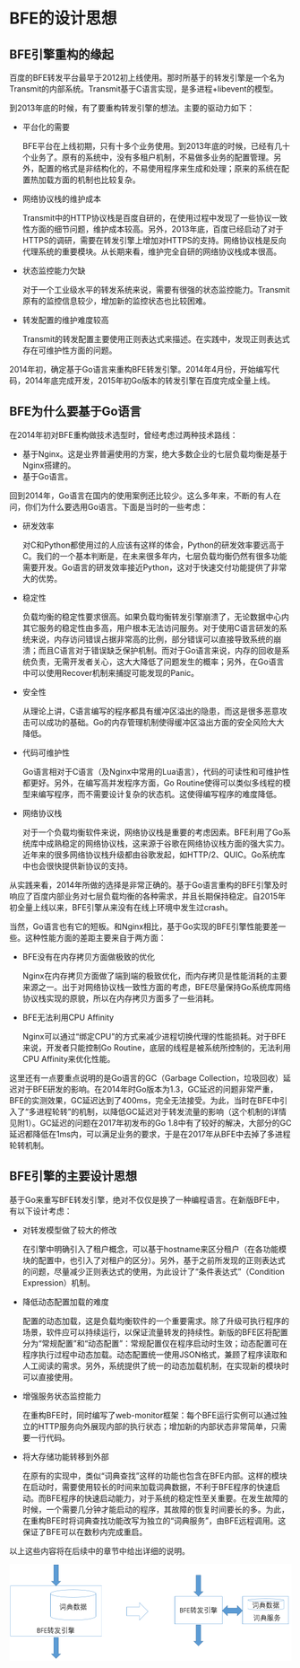 # BFE的设计思想

## BFE引擎重构的缘起

百度的BFE转发平台最早于2012初上线使用。那时所基于的转发引擎是一个名为Transmit的内部系统。Transmit基于C语言实现，是多进程+libevent的模型。

到2013年底的时候，有了要重构转发引擎的想法。主要的驱动力如下：

+ 平台化的需要

  BFE平台在上线初期，只有十多个业务使用。到2013年底的时候，已经有几十个业务了。原有的系统中，没有多租户机制，不易做多业务的配置管理。另外，配置的格式是非结构化的，不易使用程序来生成和处理；原来的系统在配置热加载方面的机制也比较复杂。

+ 网络协议栈的维护成本

  Transmit中的HTTP协议栈是百度自研的，在使用过程中发现了一些协议一致性方面的细节问题，维护成本较高。另外，2013年底，百度已经启动了对于HTTPS的调研，需要在转发引擎上增加对HTTPS的支持。网络协议栈是反向代理系统的重要模块。从长期来看，维护完全自研的网络协议栈成本很高。

+ 状态监控能力欠缺

  对于一个工业级水平的转发系统来说，需要有很强的状态监控能力。Transmit原有的监控信息较少，增加新的监控状态也比较困难。

+ 转发配置的维护难度较高

  Transmit的转发配置主要使用正则表达式来描述。在实践中，发现正则表达式存在可维护性方面的问题。

2014年初，确定基于Go语言来重构BFE转发引擎。2014年4月份，开始编写代码，2014年底完成开发，2015年初Go版本的转发引擎在百度完成全量上线。

## BFE为什么要基于Go语言

在2014年初对BFE重构做技术选型时，曾经考虑过两种技术路线：

+ 基于Nginx。这是业界普遍使用的方案，绝大多数企业的七层负载均衡是基于Nginx搭建的。
+ 基于Go语言。

回到2014年，Go语言在国内的使用案例还比较少。这么多年来，不断的有人在问，你们为什么要选用Go语言。下面是当时的一些考虑：

+ 研发效率

  对C和Python都使用过的人应该有这样的体会，Python的研发效率要远高于C。我们的一个基本判断是，在未来很多年内，七层负载均衡仍然有很多功能需要开发。Go语言的研发效率接近Python，这对于快速交付功能提供了非常大的优势。

+ 稳定性

  负载均衡的稳定性要求很高。如果负载均衡转发引擎崩溃了，无论数据中心内其它服务的稳定性由多高，用户根本无法访问服务。对于使用C语言研发的系统来说，内存访问错误占据非常高的比例，部分错误可以直接导致系统的崩溃；而且C语言对于错误缺乏保护机制。而对于Go语言来说，内存的回收是系统负责，无需开发者关心，这大大降低了问题发生的概率；另外，在Go语言中可以使用Recover机制来捕捉可能发现的Panic。

+ 安全性

  从理论上讲，C语言编写的程序都具有缓冲区溢出的隐患，而这是很多恶意攻击可以成功的基础。Go的内存管理机制使得缓冲区溢出方面的安全风险大大降低。

+ 代码可维护性

  Go语言相对于C语言（及Nginx中常用的Lua语言），代码的可读性和可维护性都更好。另外，在编写高并发程序方面，Go Routine使得可以类似多线程的模型来编写程序，而不需要设计复杂的状态机。这使得编写程序的难度降低。

+ 网络协议栈

  对于一个负载均衡软件来说，网络协议栈是重要的考虑因素。BFE利用了Go系统库中成熟稳定的网络协议栈，这来源于谷歌在网络协议栈方面的强大实力。近年来的很多网络协议栈升级都由谷歌发起，如HTTP/2、QUIC。Go系统库中也会很快提供新协议的支持。

从实践来看，2014年所做的选择是非常正确的。基于Go语言重构的BFE引擎及时响应了百度内部业务对七层负载均衡的各种需求，并且长期保持稳定。自2015年初全量上线以来，BFE引擎从来没有在线上环境中发生过crash。

当然，Go语言也有它的短板。和Nginx相比，基于Go实现的BFE引擎性能要差一些。这种性能方面的差距主要来自于两方面：

+ BFE没有在内存拷贝方面做极致的优化

  Nginx在内存拷贝方面做了端到端的极致优化，而内存拷贝是性能消耗的主要来源之一。出于对网络协议栈一致性方面的考虑，BFE尽量保持Go系统库网络协议栈实现的原貌，所以在内存拷贝方面多了一些消耗。

+ BFE无法利用CPU Affinity

  Nginx可以通过“绑定CPU”的方式来减少进程切换代理的性能损耗。对于BFE来说，开发者只能控制Go Routine，底层的线程是被系统所控制的，无法利用CPU Affinity来优化性能。

这里还有一点要重点说明的是Go语言的GC（Garbage Collection，垃圾回收）延迟对于BFE研发的影响。在2014年时Go版本为1.3，GC延迟的问题非常严重，BFE的实测效果，GC延迟达到了400ms，完全无法接受。为此，当时在BFE中引入了“多进程轮转”的机制，以降低GC延迟对于转发流量的影响（这个机制的详情见附1）。GC延迟的问题在2017年初发布的Go 1.8中有了较好的解决，大部分的GC延迟都降低在1ms内，可以满足业务的要求，于是在2017年从BFE中去掉了多进程轮转机制。

## BFE引擎的主要设计思想

基于Go来重写BFE转发引擎，绝对不仅仅是换了一种编程语言。在新版BFE中，有以下设计考虑：

+ 对转发模型做了较大的修改

  在引擎中明确引入了租户概念，可以基于hostname来区分租户（在各功能模块的配置中，也引入了对租户的区分）。另外，基于之前所发现的正则表达式的问题，尽量减少正则表达式的使用，为此设计了“条件表达式”（Condition Expression）机制。

+ 降低动态配置加载的难度

  配置的动态加载，这是负载均衡软件的一个重要需求。除了升级可执行程序的场景，软件应可以持续运行，以保证流量转发的持续性。新版的BFE区将配置分为“常规配置”和“动态配置”：常规配置仅在程序启动时生效；动态配置可在程序执行过程中动态加载。动态配置统一使用JSON格式，兼顾了程序读取和人工阅读的需求。另外，系统提供了统一的动态加载机制，在实现新的模块时可以直接使用。

+ 增强服务状态监控能力

  在重构BFE时，同时编写了web-monitor框架：每个BFE运行实例可以通过独立的HTTP服务向外展现内部的执行状态；增加新的内部状态非常简单，只需要一行代码。

+ 将大存储功能转移到外部

  在原有的实现中，类似“词典查找”这样的功能也包含在BFE内部。这样的模块在启动时，需要使用较长的时间来加载词典数据，不利于BFE程序的快速启动。而BFE程序的快速启动能力，对于系统的稳定性至关重要。在发生故障的时候，一个需要几分钟才能启动的程序，其故障的恢复时间要长的多。为此，在重构BFE时将词典查找功能改写为独立的“词典服务”，由BFE远程调用。这保证了BFE可以在数秒内完成重启。

以上这些内容将在后续中的章节中给出详细的说明。

![dict service refactor](./dict_service.png)